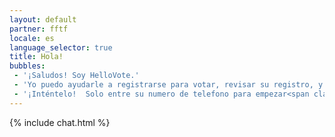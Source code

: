```yaml
---
layout: default
partner: fftf
locale: es
language_selector: true
title: Hola!
bubbles:
 - '¡Saludos! Soy HelloVote.'
 - 'Yo puedo ayudarle a registrarse para votar, revisar su registro, y también ayudar a que se registren sus amigos.'
 - '¡Inténtelo!  Solo entre su numero de telefono para empezar<span class="mobileOnly">, o <a href="https://m.me/hellovote">empiece un chat por Facebook Messenger</a></span>.'
---
```

{% include chat.html %}



